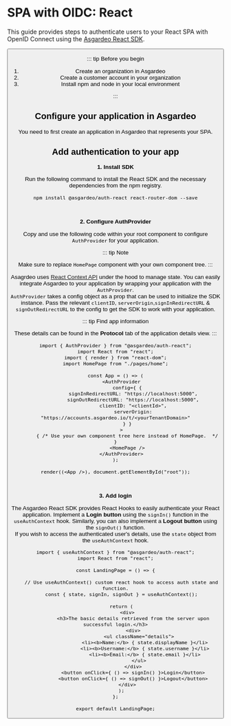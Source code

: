 # SPA with OIDC: React

This guide provides steps to authenticate users to your React SPA with OpenID Connect using the [Asgardeo React SDK](https://github.com/asgardeo/asgardeo-auth-react-sdk/blob/main/README.md).

<Button buttonType='primary' buttonText='Try out the sample app' buttonPath='/quickstarts/qsg-spa-react'/>

::: tip Before you begin

1. Create an organization in Asgardeo
2. Create a customer account in your organization
3. Install npm and node in your local environment

:::

## Configure your application in Asgardeo

You need to first create an application in Asgardeo that represents your SPA.

<CommonGuide guide='guides/fragments/configure-spa-in-asgardeo.md'/>

## Add authentication to your app

**1. Install SDK**

Run the following command to install the React SDK and the necessary dependencies from the npm registry.

```
npm install @asgardeo/auth-react react-router-dom --save
```

<br>

**2. Configure AuthProvider**

Copy and use the following code within your root component to configure `AuthProvider` for your application.

::: tip Note

Make sure to replace `HomePage` component with your own component tree.
:::

Asagrdeo uses [React Context API](https://reactjs.org/docs/context.html) under the hood to manage state. You can easily
integrate Asgardeo to your application by wrapping your application with the `AuthProvider`.\
`AuthProvider` takes a config object as a prop that can be used to initialize the SDK instance. Pass the
relevant `clientID`, `serverOrigin`,`signInRedirectURL` & `signOutRedirectURL` to the config to get the SDK to work with
your application.

::: tip Find app information

These details can be found in the **Protocol** tab of the application details view.
:::

```
import { AuthProvider } from "@asgardeo/auth-react";
import React from "react";
import { render } from "react-dom";
import HomePage from "./pages/home";

const App = () => (
    <AuthProvider
        config={ {
            signInRedirectURL: "https://localhost:5000",
            signOutRedirectURL: "https://localhost:5000",
            clientID: "<clientId>",
            serverOrigin: "https://accounts.asgardeo.io/t/<yourTenantDomain>"
        } }
    >
        { /* Use your own component tree here instead of HomePage.  */ }
        <HomePage />
    </AuthProvider>
);

render((<App />), document.getElementById("root"));
```

<br>

**3. Add login**

The Asgardeo React SDK provides React Hooks to easily authenticate your React application. Implement a **Login button**
using the `signIn()` function in the `useAuthContext` hook. Similarly, you can also implement a **Logout button** using
the `signOut()` function.\
If you wish to access the authenticated user's details, use the `state` object from the `useAuthContext` hook.

```
import { useAuthContext } from "@asgardeo/auth-react";
import React from "react";

const LandingPage = () => {

    // Use useAuthContext() custom react hook to access auth state and function.
    const { state, signIn, signOut } = useAuthContext();

    return (
        <div>
            <h3>The basic details retrieved from the server upon successful login.</h3>
            <div>
                <ul className="details">
                    <li><b>Name:</b> { state.displayName }</li>
                    <li><b>Username:</b> { state.username }</li>
                    <li><b>Email:</b> { state.email }</li>
                </ul>
            </div>
            <button onClick={ () => signIn() }>Login</button>
            <button onClick={ () => signOut() }>Logout</button>
        </div>
    );
};

export default LandingPage;
```
